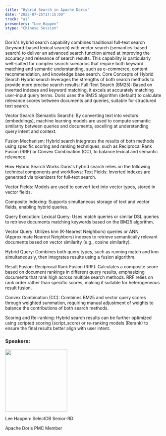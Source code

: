 ```yaml
---
title: "Hybrid Search in Apache Doris"
date: "2025-07-25T17:15:00"
track: "ai"
presenters: "Lee Happen"
stype: "Chinese Session"
---
```


Doris's hybrid search capability combines traditional full-text search (keyword-based lexical search) with vector search (semantics-based search) to deliver an advanced search function aimed at improving the accuracy and relevance of search results. This capability is particularly well-suited for complex search scenarios that require both keyword matching and semantic understanding, such as e-commerce, content recommendation, and knowledge base search.
Core Concepts of Hybrid Search
Hybrid search leverages the strengths of both search methods to provide more precise search results:
Full-Text Search (BM25): Based on inverted indexes and keyword matching, it excels at accurately matching user-input query terms. Doris uses the BM25 algorithm (default) to calculate relevance scores between documents and queries, suitable for structured text search.

Vector Search (Semantic Search): By converting text into vectors (embeddings), machine learning models are used to compute semantic similarity between queries and documents, excelling at understanding query intent and context.

Fusion Mechanism: Hybrid search integrates the results of both methods using specific scoring and ranking techniques, such as Reciprocal Rank Fusion (RRF) or Convex Combination (CC), to balance lexical and semantic relevance.

How Hybrid Search Works
Doris's hybrid search relies on the following technical components and workflows:
Text Fields: Inverted indexes are generated via tokenizers for full-text search.

Vector Fields: Models are used to convert text into vector types, stored in vector fields.

Composite Indexing: Supports simultaneous storage of text and vector fields, enabling hybrid queries.

Query Execution:
Lexical Query: Uses match queries or similar DSL queries to retrieve documents matching keywords based on the BM25 algorithm.

Vector Query: Utilizes knn (K-Nearest Neighbors) queries or ANN (Approximate Nearest Neighbors) indexes to retrieve semantically relevant documents based on vector similarity (e.g., cosine similarity).

Hybrid Query: Combines both query types, such as running match and knn simultaneously, then integrates results using a fusion algorithm.

Result Fusion:
Reciprocal Rank Fusion (RRF): Calculates a composite score based on document rankings in different query results, emphasizing documents that rank high across multiple search methods. RRF relies on rank order rather than specific scores, making it suitable for heterogeneous result fusion.

Convex Combination (CC): Combines BM25 and vector query scores through weighted summation, requiring manual adjustment of weights to balance the contributions of both search methods.

Scoring and Re-ranking: Hybrid search results can be further optimized using scripted scoring (script_score) or re-ranking models (Rerank) to ensure the final results better align with user intent.


### Speakers:


<img src="https://sessionize.com/image/b363-400o400o1-JkrRS5Hi3tEV41XnL2NBfR.png" width="200" /><br/>

Lee Happen: SelectDB Senior-RD

Apache Doris PMC Member